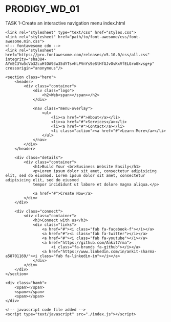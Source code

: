 # PRODIGY_WD_01
TASK 1-Create an interactive navigation menu
index.html
<!DOCTYPE html>
<html>
<head>
	<meta charset="utf-8">
	<meta name="viewport" content="width=device-width, initial-scale=1">
	<title>Landing Page Design</title>

	<link rel="stylesheet" type="text/css" href="styles.css">
    <link rel="stylesheet" href="path/to/font-awesome/css/font-awesome.min.css">
	<!-- fontawesome cdn -->
	<link rel="stylesheet" href="https://pro.fontawesome.com/releases/v5.10.0/css/all.css" integrity="sha384-AYmEC3Yw5cVb3ZcuHtOA93w35dYTsvhLPVnYs9eStHfGJvOvKxVfELGroGkvsg+p" crossorigin="anonymous"/>

</head>
<body>

	<section class="hero">
		<header>
			<div class="container">
				<div class="logo">
					<h2>Web<span></span></h2>
				</div>

				<nav class="menu-overlay">
					<ul>
						<li><a href="#">About</a></li>
						<li><a href="#">Services</a></li>
						<li><a href="#">Contact</a></li>
						<li class="action"><a href="#">Learn More</a></li>
					</ul>
				</nav>
			</div>
		</header>

		<div class="details">
			<div class="container">
				<h1>Build Your <br>Business Website Easily</h1>
				<p>Lorem ipsum dolor sit amet, consectetur adipisicing elit, sed do eiusmod. Lorem ipsum dolor sit amet, consectetur adipisicing elit, sed do eiusmod
				tempor incididunt ut labore et dolore magna aliqua.</p>

				<a href="#">Create Now</a>
			</div>
		</div>

		<div class="connect">
			<div class="container">
				<h3>Connect with us</h3>
				<div class="links">
					<a href="#"><i class="fab fa-facebook-f"></i></a>
					<a href="#"><i class="fab fa-twitter"></i></a>
					<a href="#"><i class="fab fa-youtube"></i></a>
					<a href="https://github.com/Ankit7rma">
                        <i class="fa-brands fa-github"></i></a>
					<a href="https://www.linkedin.com/in/ankit-sharma-a58701169/"><i class="fab fa-linkedin-in"></i></a>
				</div>
			</div>			
		</div>
	</section>

	<div class="hamb">
		<span></span>
		<span></span>
		<span></span>
	</div>

	<!-- javascript code file added -->
	<script type="text/javascript" src="./index.js"></script>

</body>
</html>

